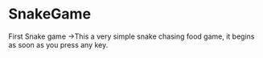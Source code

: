 # SnakeGame
First Snake game 
->This a very simple snake chasing food game, it begins as soon as you press any key. 
